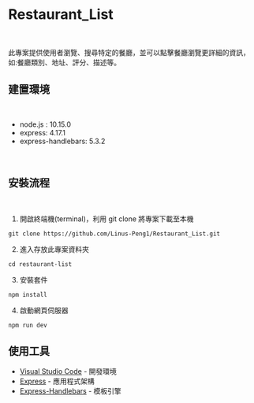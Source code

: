 # Restaurant_List

<br>

此專案提供使用者瀏覽、搜尋特定的餐廳，並可以點擊餐廳瀏覽更詳細的資訊，如:餐廳類別、地址、評分、描述等。

## 建置環境

<br>

* node.js : 10.15.0
* express: 4.17.1
* express-handlebars: 5.3.2

<br>

## 安裝流程

<br>

1. 開啟終端機(terminal)，利用 git clone 將專案下載至本機
```
git clone https://github.com/Linus-Peng1/Restaurant_List.git
```
2. 進入存放此專案資料夾
```
cd restaurant-list
```
3. 安裝套件
```
npm install
```
4. 啟動網頁伺服器
```
npm run dev
```

## 使用工具

- [Visual Studio Code](https://visualstudio.microsoft.com/zh-hant/) - 開發環境
- [Express](https://www.npmjs.com/package/express) - 應用程式架構
- [Express-Handlebars](https://www.npmjs.com/package/express-handlebars) - 模板引擎
